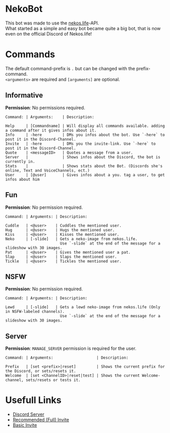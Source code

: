 # NekoBot
This bot was made to use the [nekos.life](https://nekos.life)-API.  
What started as a simple and easy bot became quite a big bot, that is now even on the official Discord of Nekos.life!

# Commands
The default command-prefix is `.` but can be changed with the prefix-command.  
`<arguments>` are required and `[arguments]` are optional.

## Informative
**Permission**: No permissions required.
```
Command: | Arguments:    | Description:

Help     | [Commandname] | Will display all commands available. adding a command after it gives infos about it.
Info     | -here         | DMs you infos about the bot. Use `-here` to post it in the Discord-Channel.
Invite   | -here         | DMs you the invite-link. Use `-here` to post it in the Discord-Channel.
Quote    | <messageID>   | Quotes a message from a user.
Server   |               | Shows infos about the Discord, the bot is currently in.
Stats    |               | Shows stats about the Bot. (Discords she's online, Text and VoiceChannels, ect.)
User     | [@user]       | Gives infos about a you. tag a user, to get infos about him
```

## Fun
**Permission**: No permission required.
```
Command: | Arguments: | Description:

Cuddle   | <@user>    | Cuddles the mentioned user.
Hug      | <@user>    | Hugs the mentioned user.
Kiss     | <@user>    | Kisses the mentioned user.
Neko     | [-slide]   | Gets a neko-image from nekos.life.
                        Use `-slide` at the end of the message for a slideshow with 30 images.
Pat      | <@user>    | Gives the mentioned user a pat.
Slap     | <@user>    | Slaps the mentioned user.
Tickle   | <@user>    | Tickles the mentioned user.
```

## NSFW
**Permission**: No permission required.
```
Command: | Arguments: | Description:

Lewd     | [-slide]   | Gets a lewd neko-image from nekos.life (Only in NSFW-labeled channels).
                        Use `-slide` at the end of the message for a slideshow with 30 images.
```

## Server
**Permission**: `MANAGE_SERVER` permission is required for the user.
```
Command: | Arguments:                   | Description:

Prefix   | [set <prefix>|reset]         | Shows the current prefix for the Discord, or sets/resets it.
Welcome  | [set <ChannelID>|reset|test] | Shows the current Welcome-channel, sets/resets or tests it.
```

# Usefull Links
* [Discord Server](https://discord.gg/NB7AFqn)
* [Recommended (Full) Invite](https://discordapp.com/api/oauth2/authorize?client_id=425382319449309197&permissions=289856&scope=bot)
* [Basic Invite](https://discordapp.com/api/oauth2/authorize?client_id=425382319449309197&permissions=19456&scope=bot)
